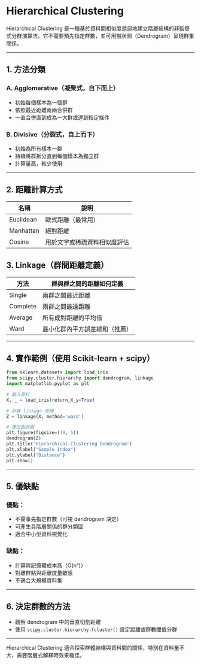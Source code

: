 # Hierarchical Clustering

Hierarchical Clustering 是一種基於資料間相似度遞迴地建立階層結構的非監督式分群演算法。它不需要預先指定群數，並可用樹狀圖（Dendrogram）呈現群集關係。

---

## 1. 方法分類

### A. Agglomerative（凝聚式，自下而上）
- 初始每個樣本為一個群
- 依照最近距離兩兩合併群
- 一直合併直到成為一大群或達到指定條件

### B. Divisive（分裂式，自上而下）
- 初始為所有樣本一群
- 持續將群拆分直到每個樣本為獨立群
- 計算量高，較少使用

---

## 2. 距離計算方式
| 名稱         | 說明                                |
|--------------|-------------------------------------|
| Euclidean    | 歐式距離（最常用）                 |
| Manhattan    | 絕對距離                           |
| Cosine       | 用於文字或稀疏資料相似度評估       |

## 3. Linkage（群間距離定義）
| 方法         | 群與群之間的距離如何定義            |
|--------------|--------------------------------------|
| Single       | 兩群之間最近距離                    |
| Complete     | 兩群之間最遠距離                    |
| Average      | 所有成對距離的平均值                |
| Ward         | 最小化群內平方誤差總和（推薦）      |

---

## 4. 實作範例（使用 Scikit-learn + scipy）
```python
from sklearn.datasets import load_iris
from scipy.cluster.hierarchy import dendrogram, linkage
import matplotlib.pyplot as plt

# 載入資料
X, _ = load_iris(return_X_y=True)

# 計算 linkage 矩陣
Z = linkage(X, method='ward')

# 畫出樹狀圖
plt.figure(figsize=(10, 5))
dendrogram(Z)
plt.title("Hierarchical Clustering Dendrogram")
plt.xlabel("Sample Index")
plt.ylabel("Distance")
plt.show()
```

---

## 5. 優缺點
### 優點：
- 不需事先指定群數（可視 dendrogram 決定）
- 可產生具階層關係的群分類圖
- 適合中小型資料視覺化

### 缺點：
- 計算與記憶體成本高（O(n²)）
- 對離群點與距離度量敏感
- 不適合大規模資料集

---

## 6. 決定群數的方法
- 觀察 dendrogram 中的垂直切割距離
- 使用 `scipy.cluster.hierarchy.fcluster()` 設定距離或群數閾值分群

---

Hierarchical Clustering 適合探索群體結構與資料間的關係，特別在資料量不大、需要階層式解釋時效果極佳。
